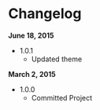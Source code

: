 Changelog
=========

**June 18, 2015**
+ 1.0.1
  + Updated theme

**March 2, 2015**
+ 1.0.0
  + Committed Project
